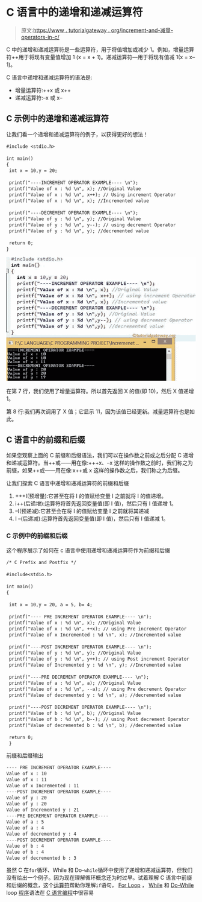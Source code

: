 # C 语言中的递增和递减运算符

> 原文:[https://www . tutorialgateway . org/increment-and-减量-operators-in-c/](https://www.tutorialgateway.org/increment-and-decrement-operators-in-c/)

C 中的递增和递减运算符是一些运算符，用于将值增加或减少 1。例如，增量运算符++用于将现有变量值增加 1 (x = x + 1)。递减运算符––用于将现有值减 1(x = x–1)。

C 语言中递增和递减运算符的语法是:

*   增量运算符:++x 或 x++
*   递减运算符:–x 或 x–

## C 示例中的递增和递减运算符

让我们看一个递增和递减运算符的例子，以获得更好的想法！

```
#include <stdio.h> 

int main()
{
 int x = 10,y = 20;

 printf("----INCREMENT OPERATOR EXAMPLE---- \n");
 printf("Value of x : %d \n", x); //Original Value
 printf("Value of x : %d \n", x++); // Using increment Operator
 printf("Value of x : %d \n", x); //Incremented value

 printf("----DECREMENT OPERATOR EXAMPLE---- \n");
 printf("Value of y : %d \n", y); //Original Value
 printf("Value of y : %d \n", y--); // using decrement Operator
 printf("Value of y : %d \n", y); //decremented value

 return 0;
}
```

![Increment and decrement operators in c](img/d9ae1aebb1d20e6aabf9f5d58fee5f6d.png)

在第 7 行，我们使用了增量运算符。所以首先返回 X 的值(即 10)，然后 X 值递增 1。

第 8 行:我们再次调用了 X 值；它显示 11，因为该值已经更新。减量运算符也是如此。

## C 语言中的前缀和后缀

如果您观察上面的 C 前缀和后缀语法，我们可以在操作数之前或之后分配 C 递增和递减运算符。当++或——用在像:+++x、–x 这样的操作数之前时，我们称之为前缀，如果++或——用在像:x++或 x 这样的操作数之后，我们称之为后缀。

让我们探索 C 语言中递增和递减运算符的前缀和后缀

1.  +++I(预增量):它甚至在将 I 的值赋给变量 I 之前就将 I 的值递增。
2.  i++(后递增):运算符将首先返回变量值(即 I 值)，然后只有 I 值递增 1。
3.  –I(预递减):它甚至会在将 I 的值赋给变量 I 之前就将其递减
4.  I –(后递减):运算符首先返回变量值(即 I 值)，然后只有 I 值递减 1。

### C 示例中的前缀和后缀

这个程序展示了如何在 c 语言中使用递增和递减运算符作为前缀和后缀

```
/* C Prefix and Postfix */

#include<stdio.h> 

int main()
{

 int x = 10,y = 20, a = 5, b= 4;

 printf("---- PRE INCREMENT OPERATOR EXAMPLE---- \n");
 printf("Value of x : %d \n", x); //Original Value
 printf("Value of x : %d \n", ++x); // using Pre increment Operator
 printf("Value of x Incremented : %d \n", x); //Incremented value

 printf("----POST INCREMENT OPERATOR EXAMPLE---- \n");
 printf("Value of y : %d \n", y); //Original Value
 printf("Value of y : %d \n", y++); // using Post increment Operator
 printf("Value of Incremented y : %d \n", y); //Incremented value

 printf("----PRE DECREMENT OPERATOR EXAMPLE---- \n");
 printf("Value of a : %d \n", a); //Original Value
 printf("Value of a : %d \n", --a); // using Pre decrement Operator
 printf("Value of decremented y : %d \n", a); //decremented value

 printf("----POST DECREMENT OPERATOR EXAMPLE---- \n");
 printf("Value of b : %d \n", b); //Original Value
 printf("Value of b : %d \n", b--); // using Post decrement Operator
 printf("Value of decremented b : %d \n", b); //decremented value

 return 0;
 }
```

前缀和后缀输出

```
---- PRE INCREMENT OPERATOR EXAMPLE---- 
Value of x : 10 
Value of x : 11 
Value of x Incremented : 11 
----POST INCREMENT OPERATOR EXAMPLE---- 
Value of y : 20 
Value of y : 20 
Value of Incremented y : 21 
----PRE DECREMENT OPERATOR EXAMPLE---- 
Value of a : 5 
Value of a : 4 
Value of decremented y : 4 
----POST DECREMENT OPERATOR EXAMPLE---- 
Value of b : 4 
Value of b : 4 
Value of decremented b : 3 
```

虽然 C 在`for`循环、While 和 Do-`while`循环中使用了递增和递减运算符，但我们没有给出一个例子。因为现在理解循环概念还为时过早。试着理解 C 语言中前缀和后缀的概念，这个[运算符](https://www.tutorialgateway.org/c-programming-operators/)帮助你理解`if`语句， [For Loop](https://www.tutorialgateway.org/for-loop-in-c-programming/) ， [While](https://www.tutorialgateway.org/while-loop-in-c/) 和 [Do-While](https://www.tutorialgateway.org/do-while-loop-in-c/) loop [程序](https://www.tutorialgateway.org/c-programming-examples/)语法在 [C 语言编程](https://www.tutorialgateway.org/c-programming/)中很容易